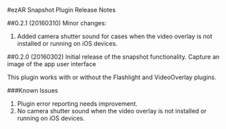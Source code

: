 #ezAR Snapshot Plugin Release Notes

##0.2.1 (20160310)
Minor changes:
1. Added camera shutter sound for cases when the video overlay is not installed or running on iOS devices.


##0.2.0 (20160302)
Initial release of the snapshot functionality. Capture an image of the app user interface

This plugin works with or without the Flashlight and VideoOverlay plugins.

###Known Issues
1. Plugin error reporting needs improvement.
2. No camera shutter sound when the video overlay is not installed or running on iOS devices.

